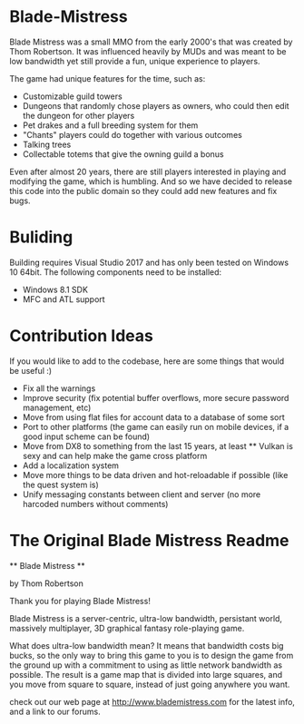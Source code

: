 # Blade-Mistress
Blade Mistress was a small MMO from the early 2000's that was created by Thom Robertson.  It was influenced heavily by MUDs and was meant to be low bandwidth yet still provide a fun, unique experience to players.

The game had unique features for the time, such as:

* Customizable guild towers
* Dungeons that randomly chose players as owners, who could then edit the dungeon for other players
* Pet drakes and a full breeding system for them
* "Chants" players could do together with various outcomes
* Talking trees
* Collectable totems that give the owning guild a bonus

Even after almost 20 years, there are still players interested in playing and modifying the game, which is humbling.  And so we have decided to release this code into the public domain so they could add new features and fix bugs.

# Buliding
Building requires Visual Studio 2017 and has only been tested on Windows 10 64bit.  The following components need to be installed:

* Windows 8.1 SDK
* MFC and ATL support

# Contribution Ideas
If you would like to add to the codebase, here are some things that would be useful :)

* Fix all the warnings
* Improve security (fix potential buffer overflows, more secure password management, etc)
* Move from using flat files for account data to a database of some sort
* Port to other platforms (the game can easily run on mobile devices, if a good input scheme can be found)
* Move from DX8 to something from the last 15 years, at least
** Vulkan is sexy and can help make the game cross platform
* Add a localization system
* Move more things to be data driven and hot-reloadable if possible (like the quest system is)
* Unify messaging constants between client and server (no more harcoded numbers without comments)

# The Original Blade Mistress Readme
** Blade Mistress **

by Thom Robertson

Thank you for playing Blade Mistress!

Blade Mistress is a server-centric, ultra-low bandwidth, persistant world,
massively multiplayer, 3D graphical fantasy role-playing game.

What does ultra-low bandwidth mean?  It means that bandwidth
costs big bucks, so the only way to bring this game to you is
to design the game from the ground up with a commitment to using
as little network bandwidth as possible.  The result is a game
map that is divided into large squares, and you move from
square to square, instead of just going anywhere you want.

check out our web page at http://www.blademistress.com for
the latest info, and a link to our forums.

